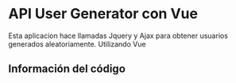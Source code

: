 # API User Generator con Vue

Esta aplicacion hace llamadas Jquery y Ajax para obtener usuarios generados aleatoriamente. Utilizando Vue

## Información del código

